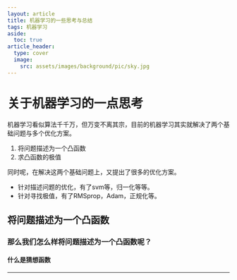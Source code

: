 ```yaml
---
layout: article
title: 机器学习的一些思考与总结
tags: 机器学习
aside:
  toc: true
article_header:
  type: cover
  image:
    src: assets/images/background/pic/sky.jpg
---
```

# 关于机器学习的一点思考
机器学习看似算法千千万，但万变不离其宗，目前的机器学习其实就解决了两个基础问题与多个优化方案。
1. 将问题描述为一个凸函数
2. 求凸函数的极值

同时呢，在解决这两个基础问题上，又提出了很多的优化方案。
- 针对描述问题的优化，有了svm等，归一化等等。
- 针对寻找极值，有了RMSprop，Adam，正规化等。
## 将问题描述为一个凸函数
### 那么我们怎么样将问题描述为一个凸函数呢？
#### 什么是猜想函数

<!--more-->

---
